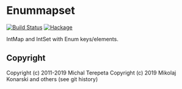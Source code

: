 Enummapset
==========

[![Build Status](https://travis-ci.org/Mikolaj/enummapset.svg?branch=master)](https://travis-ci.org/Mikolaj/enummapset)
[![Hackage](https://img.shields.io/hackage/v/enummapset.svg)](https://hackage.haskell.org/package/enummapset)

IntMap and IntSet with Enum keys/elements.


Copyright
---------

Copyright (c) 2011-2019 Michal Terepeta
Copyright (c) 2019 Mikolaj Konarski and others (see git history)

